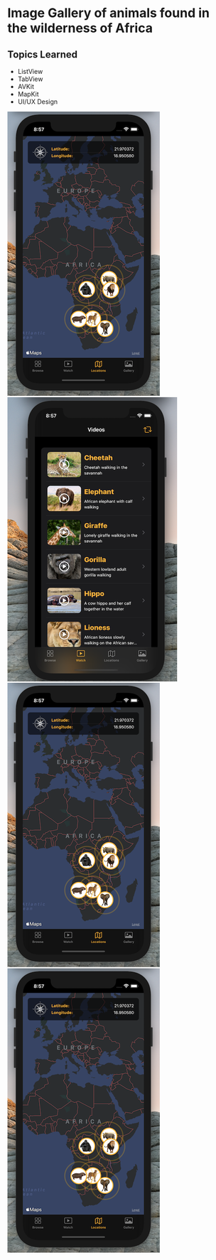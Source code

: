 # Image Gallery of animals found in the wilderness of Africa

## Topics Learned

* ListView
* TabView
* AVKit
* MapKit
* UI/UX Design

![](https://github.com/Rhidz/Africa/blob/main/Animation.png)
![](https://github.com/Rhidz/Africa/blob/main/Video.png)
![](https://github.com/Rhidz/Africa/blob/main/Animation.png)
![](https://github.com/Rhidz/Africa/blob/main/Animation.png)

